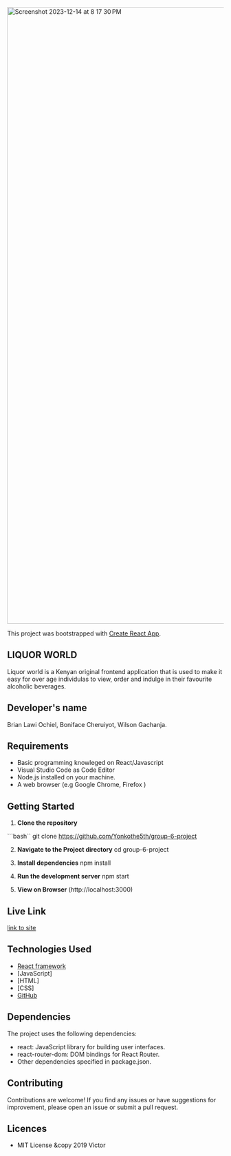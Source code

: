 
<img width="1433" alt="Screenshot 2023-12-14 at 8 17 30 PM" src="https://github.com/Yonkothe5th/group-6-project/assets/144024760/740d2ec6-b185-4daa-8cb0-9bf53e16be90">

This project was bootstrapped with [Create React App](https://github.com/facebook/create-react-app).


## LIQUOR WORLD

Liquor world is a Kenyan original frontend application that is used to make it easy for over age individulas to view, order and indulge in their favourite alcoholic beverages.

## Developer's name

Brian Lawi Ochiel, 
Boniface Cheruiyot,
Wilson Gachanja.

## Requirements

- Basic programming knowleged on React/Javascript
- Visual Studio Code as Code Editor
- Node.js installed on your machine.
- A web browser (e.g Google Chrome, Firefox )


## Getting Started 

1. **Clone the repository**

```bash``
    git clone https://github.com/Yonkothe5th/group-6-project

2. **Navigate to the Project directory**
    cd group-6-project

3. **Install dependencies**
    npm install

4. **Run the development server**
    npm start

5. **View on Browser**
    (http://localhost:3000)


## Live Link

[link to site](https://liquor-world-frontend.onrender.com)

## Technologies Used


- [React framework](https://react.dev/)
- [JavaScript]
- [HTML]
- [CSS]
- [GitHub](https://github.com)


## Dependencies
The project uses the following dependencies:

- react: JavaScript library for building user interfaces.
- react-router-dom: DOM bindings for React Router.
-  Other dependencies specified in package.json.

## Contributing
Contributions are welcome! If you find any issues or have suggestions for improvement, please open an issue or submit a pull request.


## Licences 

- MIT License &copy 2019 Victor 
